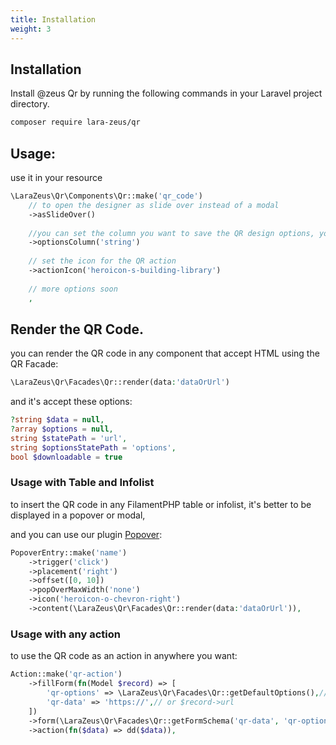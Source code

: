 ```yaml
---
title: Installation
weight: 3
---
```


## Installation

Install @zeus Qr by running the following commands in your Laravel project directory.

```bash
composer require lara-zeus/qr
```

## Usage:

use it in your resource

```php
\LaraZeus\Qr\Components\Qr::make('qr_code')
    // to open the designer as slide over instead of a modal
    ->asSlideOver()
    
    //you can set the column you want to save the QR design options, you must cast it to array in your model
    ->optionsColumn('string')
    
    // set the icon for the QR action
    ->actionIcon('heroicon-s-building-library')
    
    // more options soon
    ,
```

## Render the QR Code.

you can render the QR code in any component that accept HTML using the QR Facade:

```php
\LaraZeus\Qr\Facades\Qr::render(data:'dataOrUrl')
```

and it's accept these options:

```php
?string $data = null,
?array $options = null,
string $statePath = 'url',
string $optionsStatePath = 'options',
bool $downloadable = true
```

### Usage with Table and Infolist

to insert the QR code in any FilamentPHP table or infolist, it's better to be displayed in a popover or modal,

and you can use our plugin [Popover](https://larazeus.com/popover):

```php
PopoverEntry::make('name')
    ->trigger('click')
    ->placement('right')
    ->offset([0, 10])
    ->popOverMaxWidth('none')
    ->icon('heroicon-o-chevron-right')
    ->content(\LaraZeus\Qr\Facades\Qr::render(data:'dataOrUrl')),
```

### Usage with any action

to use the QR code as an action in anywhere you want:

```php
Action::make('qr-action')
    ->fillForm(fn(Model $record) => [
        'qr-options' => \LaraZeus\Qr\Facades\Qr::getDefaultOptions(),// or $record->qr-options
        'qr-data' => 'https://',// or $record->url
    ])
    ->form(\LaraZeus\Qr\Facades\Qr::getFormSchema('qr-data', 'qr-options'))
    ->action(fn($data) => dd($data)),
```
